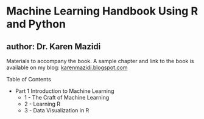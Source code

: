 # Machine Learning Handbook Using R and Python
## author: Dr. Karen Mazidi

Materials to accompany the book.  A sample chapter and link to the book is available on my blog: [karenmazidi.blogspot.com](http://karenmazidi.blogspot.com/)

Table of Contents

* Part 1 Introduction to Machine Learning
  * 1 - The Craft of Machine Learning
  * 2 - Learning R
  * 3 - Data Visualization in R
